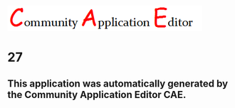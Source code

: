 ![CAE](https://github.com/PhilCAEOrg/CAE-Deployment-Temp/blob/master/img/logo.png)  

27
===================


This application was automatically generated by the Community Application Editor CAE.  
---------------
